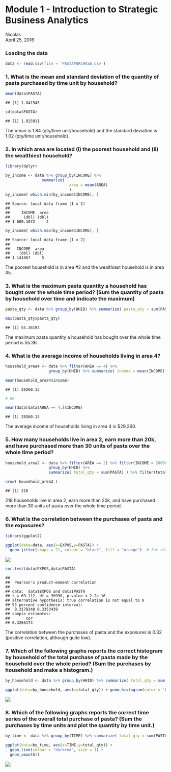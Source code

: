# Module 1 - Introduction to Strategic Business Analytics
Nicolas  
April 25, 2016  

### Loading the data

```r
data <- read.csv(file = 'PASTAPURCHASE.csv')
```

### 1. What is the mean and standard deviation of the quantity of pasta purchased by time unit by household?


```r
mean(data$PASTA)
```

```
## [1] 1.841545
```

```r
sd(data$PASTA)
```

```
## [1] 1.025911
```

The mean is 1.84 (qty/time unit/household) and the standard deviation is 1.02 (qty/time unit/household).

### 2. In which area are located (i) the poorest household and (ii) the wealthiest household?


```r
library(dplyr)

by_income <- data %>% group_by(INCOME) %>% 
                summarize( 
                            area = mean(AREA)
                            ) 
by_income[ which.min(by_income$INCOME), ]
```

```
## Source: local data frame [1 x 2]
## 
##     INCOME  area
##      (dbl) (dbl)
## 1 609.1072     2
```

```r
by_income[ which.max(by_income$INCOME), ]
```

```
## Source: local data frame [1 x 2]
## 
##   INCOME  area
##    (dbl) (dbl)
## 1 141067     5
```

The poorest household is in area #2 and the wealthiest household is in area #5.

### 3. What is the maximum pasta quantity a household has bought over the whole time period? (Sum the quantity of pasta by household over time and indicate the maximum)


```r
pasta_qty <- data %>% group_by(HHID) %>% summarize( pasta_qty = sum(PASTA) )

max(pasta_qty$pasta_qty)
```

```
## [1] 55.36193
```

The maximum pasta quantity a household has bought over the whole time period is 55.36.

### 4. What is the average income of households living in area 4?


```r
household_area4 <- data %>% filter(AREA == 4) %>%
                   group_by(HHID) %>% summarize( income = mean(INCOME) )

mean(household_area4$income)
```

```
## [1] 29260.13
```

```r
# OR

mean(data[data$AREA == 4,]$INCOME)
```

```
## [1] 29260.13
```

The average income of households living in area 4 is $29,260.

### 5. How many households live in area 2, earn more than 20k, and have purchased more than 30 units of pasta over the whole time period?


```r
household_area2 <- data %>% filter(AREA == 2) %>% filter(INCOME > 20000) %>%
                   group_by(HHID) %>% 
                   summarize( total_qty = sum(PASTA) ) %>% filter(total_qty > 30)

nrow( household_area2 )
```

```
## [1] 218
```

218 households live in area 2, earn more than 20k, and have purchased more than 30 units of pasta over the whole time period.

### 6. What is the correlation between the purchases of pasta and the exposures?


```r
library(ggplot2)

ggplot(data=data, aes(x=EXPOS,y=PASTA)) + 
  geom_jitter(shape = 21, colour = "black", fill = "orange")  # for shapes that have a border (like 21)
```

![](module1_files/figure-html/unnamed-chunk-7-1.png)

```r
cor.test(data$EXPOS,data$PASTA) 
```

```
## 
## 	Pearson's product-moment correlation
## 
## data:  data$EXPOS and data$PASTA
## t = 69.112, df = 39998, p-value < 2.2e-16
## alternative hypothesis: true correlation is not equal to 0
## 95 percent confidence interval:
##  0.3178348 0.3353439
## sample estimates:
##       cor 
## 0.3266174
```

The correlation between the purchases of pasta and the exposures is 0.32 (positive correlation, although quite low).

### 7. Which of the following graphs reports the correct histogram by household of the total purchase of pasta made by the household over the whole period? (Sum the purchases by household and make a histogram.)


```r
by_household <- data %>% group_by(HHID) %>% summarize( total_qty = sum(PASTA) )

ggplot(data=by_household, aes(x=total_qty)) + geom_histogram(color = 'black', fill = "tomato")
```

![](module1_files/figure-html/unnamed-chunk-8-1.png)


### 8. Which of the following graphs reports the correct time series of the overall total purchase of pasta? (Sum the purchases by time units and plot the quantity by time unit.)


```r
by_time <- data %>% group_by(TIME) %>% summarize( total_qty = sum(PASTA) )

ggplot(data=by_time, aes(x=TIME,y=total_qty)) + 
  geom_line(colour = "darkred", size = 1) +
  geom_smooth()
```

![](module1_files/figure-html/unnamed-chunk-9-1.png)


